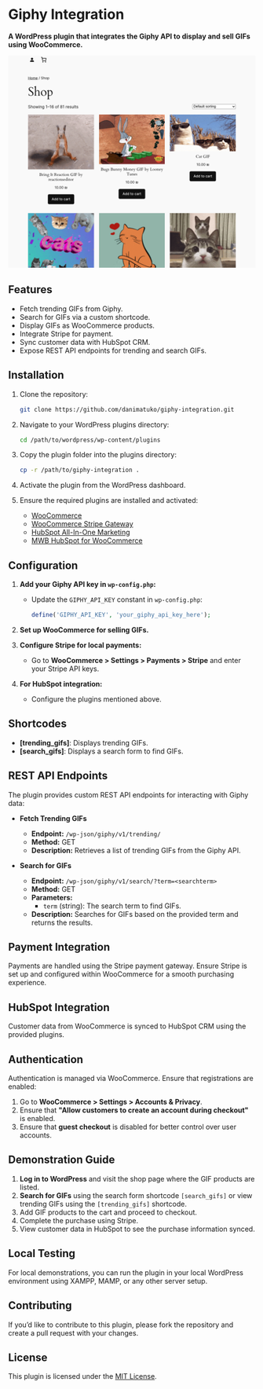 # Giphy Integration

**A WordPress plugin that integrates the Giphy API to display and sell GIFs using WooCommerce.**

![Giphy Integration Plugin](screenshot.png)

## Features

- Fetch trending GIFs from Giphy.
- Search for GIFs via a custom shortcode.
- Display GIFs as WooCommerce products.
- Integrate Stripe for payment.
- Sync customer data with HubSpot CRM.
- Expose REST API endpoints for trending and search GIFs.

## Installation

1. Clone the repository:

   ```bash
   git clone https://github.com/danimatuko/giphy-integration.git
   ```

2. Navigate to your WordPress plugins directory:

   ```bash
   cd /path/to/wordpress/wp-content/plugins
   ```

3. Copy the plugin folder into the plugins directory:

   ```bash
   cp -r /path/to/giphy-integration .
   ```

4. Activate the plugin from the WordPress dashboard.

5. Ensure the required plugins are installed and activated:
   - [WooCommerce](https://wordpress.org/plugins/woocommerce/)
   - [WooCommerce Stripe Gateway](https://wordpress.org/plugins/woocommerce-gateway-stripe/)
   - [HubSpot All-In-One Marketing](https://wordpress.org/plugins/leadin/)
   - [MWB HubSpot for WooCommerce](https://wordpress.org/plugins/makewebbetter-hubspot-for-woocommerce/)

## Configuration

1. **Add your Giphy API key in `wp-config.php`:**

   - Update the `GIPHY_API_KEY` constant in `wp-config.php`:
     ```php
     define('GIPHY_API_KEY', 'your_giphy_api_key_here');
     ```

2. **Set up WooCommerce for selling GIFs.**

3. **Configure Stripe for local payments:**

   - Go to **WooCommerce > Settings > Payments > Stripe** and enter your Stripe API keys.

4. **For HubSpot integration:**
   - Configure the plugins mentioned above.

## Shortcodes

- **[trending_gifs]**: Displays trending GIFs.
- **[search_gifs]**: Displays a search form to find GIFs.

## REST API Endpoints

The plugin provides custom REST API endpoints for interacting with Giphy data:

- **Fetch Trending GIFs**

  - **Endpoint:** `/wp-json/giphy/v1/trending/`
  - **Method:** GET
  - **Description:** Retrieves a list of trending GIFs from the Giphy API.

- **Search for GIFs**
  - **Endpoint:** `/wp-json/giphy/v1/search/?term=<searchterm>`
  - **Method:** GET
  - **Parameters:**
    - `term` (string): The search term to find GIFs.
  - **Description:** Searches for GIFs based on the provided term and returns the results.

## Payment Integration

Payments are handled using the Stripe payment gateway. Ensure Stripe is set up and configured within WooCommerce for a smooth purchasing experience.

## HubSpot Integration

Customer data from WooCommerce is synced to HubSpot CRM using the provided plugins.

## Authentication

Authentication is managed via WooCommerce. Ensure that registrations are enabled:

1. Go to **WooCommerce > Settings > Accounts & Privacy**.
2. Ensure that **"Allow customers to create an account during checkout"** is enabled.
3. Ensure that **guest checkout** is disabled for better control over user accounts.

## Demonstration Guide

1. **Log in to WordPress** and visit the shop page where the GIF products are listed.
2. **Search for GIFs** using the search form shortcode `[search_gifs]` or view trending GIFs using the `[trending_gifs]` shortcode.
3. Add GIF products to the cart and proceed to checkout.
4. Complete the purchase using Stripe.
5. View customer data in HubSpot to see the purchase information synced.

## Local Testing

For local demonstrations, you can run the plugin in your local WordPress environment using XAMPP, MAMP, or any other server setup.

## Contributing

If you’d like to contribute to this plugin, please fork the repository and create a pull request with your changes.

## License

This plugin is licensed under the [MIT License](LICENSE).
